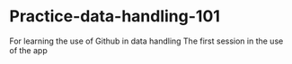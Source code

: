 # Practice-data-handling-101
For learning the use of Github in data handling
The first session in the use of the app
